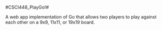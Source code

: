 #CSCI448_PlayGo!#

A web app implementation of Go that allows two players to play against each other on a 9x9, 11x11, or 19x19 board.